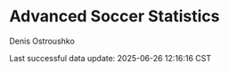 # Advanced Soccer Statistics
Denis Ostroushko

<!-- gfm -->

Last successful data update: 2025-06-26 12:16:16 CST
